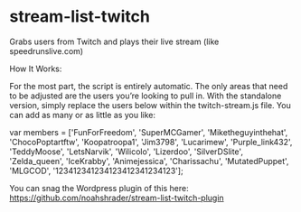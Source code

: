 stream-list-twitch
==================

Grabs users from Twitch and plays their live stream (like speedrunslive.com)


How It Works:

For the most part, the script is entirely automatic. The only areas that need to be adjusted are the users you’re looking to pull in. With the standalone version, simply replace the users below within the twitch-stream.js file. You can add as many or as little as you like:

var members = ['FunForFreedom', 'SuperMCGamer', 'Miketheguyinthehat', 'ChocoPoptartftw', 'Koopatroopa1', 'Jim3798', 'Lucarimew', 'Purple_link432', 'TeddyMoose', 'LetsNarvik', 'Wilicolo', 'Lizerdoo', 'SilverDSlite', 'Zelda_queen', 'IceKrabby', 'Animejessica', 'Charissachu', 'MutatedPuppet', 'MLGCOD', '123412341234123412341234123'];

You can snag the Wordpress plugin of this here: https://github.com/noahshrader/stream-list-twitch-plugin
